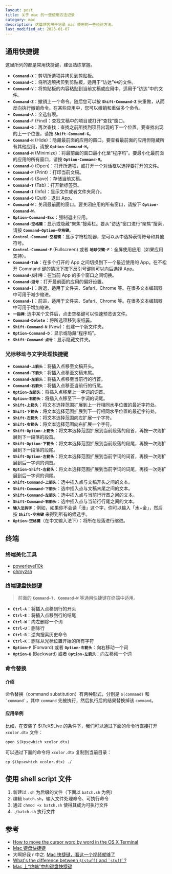 ```yaml
---
layout: post
title: 关于 mac 的一些使用方法记录
category: mac
description: 这篇博客用于记录 mac 使用的一些经验方法。
last_modified_at: 2023-01-07
---
```


## 通用快捷键

这里所列的都是常用快捷键，建议熟练掌握。

+ **`Command-X`**：剪切所选项并拷贝到剪贴板。
+ **`Command-C`**：将所选项拷贝到剪贴板，适用于“访达”中的文件。
+ **`Command-V`**：将剪贴板的内容粘贴到当前文稿或应用中，适用于“访达”中的文件。
+ **`Command-Z`**：撤销上一个命令。随后您可以按 **`Shift-Command-Z`** 来重做，从而反向执行撤销命令。在某些应用中，您可以撤销和重做多个命令。
+ **`Command-A`**：全选各项。
+ **`Command-F`** (Find)：查找文稿中的项目或打开“查找”窗口。
+ **`Command-G`**：再次查找：查找之前所找到项目出现的下一个位置。要查找出现的上一个位置，请按 **`Shift-Command-G`**。
+ **`Command-H`** (Hide)：隐藏最前面的应用的窗口。要查看最前面的应用但隐藏所有其他应用，请按 **`Option-Command-H`**。
+ **`Command-M`** (Minimize)：将最前面的窗口最小化至“程序坞”。要最小化最前面的应用的所有窗口，请按 **`Option-Command-M`**。
+ **`Command-O`** (Open)：打开所选项，或打开一个对话框以选择要打开的文件。
+ **`Command-P`** (Print)：打印当前文稿。
+ **`Command-S`** (Save)：存储当前文稿。
+ **`Command-T`** (Tab)：打开新标签页。
+ **`Command-I`** (Info)：显示文件或者文件夹简介。
+ **`Command-Q`** (Quit)：退出 App。
+ **`Command-W`**：关闭最前面的窗口。要关闭应用的所有窗口，请按下 **`Option-Command-W`**。
+ **`Option-Command-Esc`**：强制退出应用。
+ **`Command-空格键`**：显示或隐藏“聚焦”搜索栏。要从“访达”窗口进行“聚焦”搜索，请按 **`Command–Option–空格键`**。
+ **`Control-Command-空格键`**：显示字符检视器，您可以从中选择表情符号和其他符号。
+ **`Control-Command-F`** (Fullscreen) 或者 **`地球仪键-F`**：全屏使用应用（如果应用支持）。
+ **`Command-Tab`**：在多个打开的 App 之间切换到下一个最近使用的 App。在不松开 Command 键的情况下按下反引号键则可以向后选择 App。
+ **`Command-反引号`**：在当前 App 的多个窗口之间切换。
+ **`Command-逗号`**：打开最前面的应用的偏好设置。
+ **`Command-[`**：后退，适用于文件夹、Safari、Chrome 等。在很多文本编辑器中可用于减少缩进。
+ **`Command-]`**：前进，适用于文件夹、Safari、Chrome 等。在很多文本编辑器中可用于增加缩进。
+ **`一指禅`**: 选中某个文件后，点击空格键可以快速预览该文件。
+ **`Command-Delete`**：将所选项移到废纸篓。
+ **`Shift-Command-N`** (New)：创建一个新文件夹。
+ **`Option-Command-D`**：显示或隐藏“程序坞”。
+ **`Shift-Command-点号`**：显示隐藏文件夹。

### 光标移动与文字处理快捷键

+ **`Command-上箭头`**：将插入点移至文稿开头。
+ **`Command-下箭头`**：将插入点移至文稿末尾。
+ **`Command-左箭头`**：将插入点移至当前行的行首。
+ **`Command-右箭头`**：将插入点移至当前行的行尾。
+ **`Option-左箭头`**：将插入点移至上一字词的词首。
+ **`Option-右箭头`**：将插入点移至下一字词的词尾。
+ **`Shift-上箭头`**：将文本选择范围扩展到上一行相同水平位置的最近字符处。
+ **`Shift-下箭头`**：将文本选择范围扩展到下一行相同水平位置的最近字符处。
+ **`Shift-左箭头`**：将文本选择范围向左扩展一个字符。
+ **`Shift-右箭头`**：将文本选择范围向右扩展一个字符。
+ **`Shift-Option-上箭头`**：将文本选择范围扩展到当前段落的段首，再按一次则扩展到下一段落的段首。
+ **`Shift-Option-下箭头`**：将文本选择范围扩展到当前段落的段尾，再按一次则扩展到下一段落的段尾。
+ **`Shift-Option-左箭头`**：将文本选择范围扩展到当前字词的词首，再按一次则扩展到后一字词的词首。
+ **`Option-Shift-左箭头`**：将文本选择范围扩展到当前字词的词尾，再按一次则扩展到后一字词的词尾。
+ **`Shift-Command-上箭头`**：选中插入点与文稿开头之间的文本。
+ **`Shift-Command-下箭头`**：选中插入点与文稿末尾之间的文本。
+ **`Shift-Command-左箭头`**：选中插入点与当前行行首之间的文本。
+ **`Shift-Command-右箭头`**：选中插入点与当前行行尾之间的文本。
+ **`输入法拆字`**：例如，如果你不会读「淦」这个字，你可以输入「水+金」，然后按 **`Shift-空格键`** 来得到所有的候选字。
+ **`Option-空格键`**（在中文输入法下）：将所在段落进行缩进。



## 终端

### 终端美化工具

+ [powerlevel10k](https://github.com/romkatv/powerlevel10k)
+ [ohmyzsh](https://ohmyz.sh/)

### 终端键盘快捷键

> 前面的 **`Command-T`**、**`Command-W`** 等通用快捷键在终端中适用。

+ **`Ctrl-A`**：将插入点移到行的开头
+ **`Ctrl-E`**：将插入点移到行的结尾
+ **`Ctrl-W`**：向左删除一个词
+ **`Ctrl-U`**：删除行
+ **`Ctrl-R`**：逆向搜索历史命令
+ **`Ctrl-K`**：删除从光标位置开始的所有字符
+ **`Option-F`** (Forward) 或者 **`Option-右箭头`**：向右移动一个词
+ **`Option-B`** (Backward) 或者 **`Option-左箭头`**：向左移动一个词

### 命令替换

#### 介绍

命令替换（command substitution）有两种形式，分别是 `$(command)` 和 `` `command` ``，其中 `command` 先被执行，然后执行后的结果替换掉该 `command`。

#### 应用举例

比如，在安装了 $\TeX$Live 的条件下，我们可以通过下面的命令行直接打开 `xcolor.dtx` 文件：

```terminal
open $(kpsewhich xcolor.dtx)
```

可以通过下面的命令将 `xcolor.dtx` 复制到当前目录：

```terminal
cp $(kpsewhich xcolor.dtx) ./
```


## 使用 shell script 文件

1. 新建以 `.sh` 为后缀的文件（下面以 `batch.sh` 为例）
2. 编辑 `batch.sh`，输入文件处理命令、可执行命令
3. 通过 `chmod +x batch.sh` 使得其成为可执行文件
4. `./batch.sh` 执行文件


## 参考

+ [How to move the cursor word by word in the OS X Terminal](https://stackoverflow.com/questions/81272/how-to-move-the-cursor-word-by-word-in-the-os-x-terminal)
+ [Mac 键盘快捷键](https://support.apple.com/zh-cn/HT201236)
+ 大啊好我 r 中之. [Mac 快捷键，看这一个视频就够了](https://www.bilibili.com/video/BV1xu411X7fx/?spm_id_from=333.1007.top_right_bar_window_custom_collection.content.click&vd_source=539ecd38b1089719223124e9098ef4ab)
+ [What's the difference between `$(stuff)` and `` `stuff` ``?](https://unix.stackexchange.com/questions/5778/whats-the-difference-between-stuff-and-stuff)
+ [Mac 上“终端”中的键盘快捷键](https://support.apple.com/zh-cn/guide/terminal/trmlshtcts/mac)